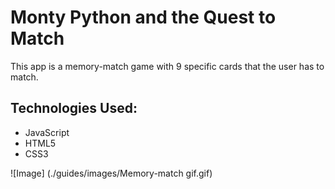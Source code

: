 # Monty Python and the Quest to Match

This app is a memory-match game with 9 specific cards that the user has to match.

## Technologies Used:
* JavaScript
* HTML5
* CSS3

![Image] (./guides/images/Memory-match gif.gif)
